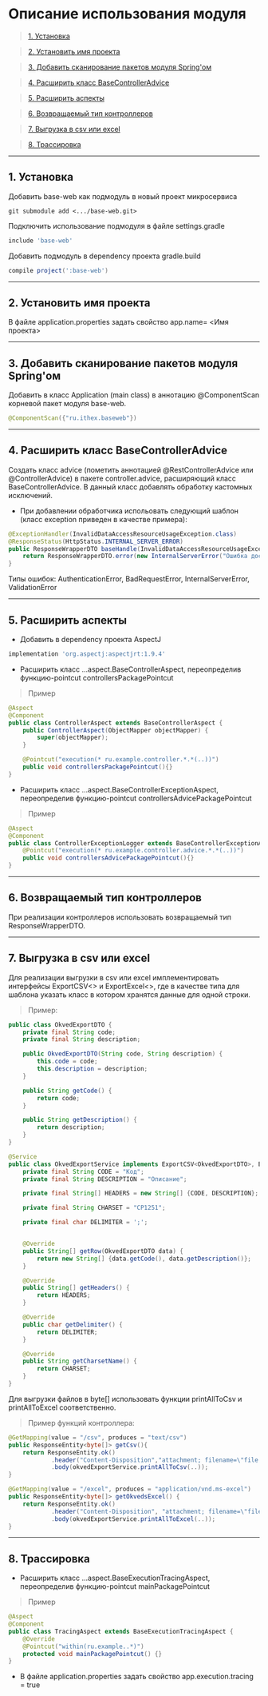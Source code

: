 # Описание использования модуля

> [1. Установка](#1-установка)

> [2. Установить имя проекта](#2-установить-имя-проекта)

> [3. Добавить сканирование пакетов модуля Spring'ом](#3-добавить-сканирование-пакетов-модуля-springом)

> [4. Расширить класс BaseControllerAdvice](#4-расширить-класс-basecontrolleradvice)

> [5. Расширить аспекты](#5-расширить-аспекты)

> [6. Возвращаемый тип контроллеров](#6-возвращаемый-тип-контроллеров)

> [7. Выгрузка в csv или excel](#7-выгрузка-в-csv-или-excel)

> [8. Трассировка](#8-трассировка)

---

## 1. Установка

Добавить base-web как подмодуль в новый проект микросервиса 

```git
git submodule add <.../base-web.git>
```

Подключить использование подмодуля в файле settings.gradle

```gradle
include 'base-web'
```

Добавить подмодуль в dependency проекта gradle.build

```gradle
compile project(':base-web')
```

---

## 2. Установить имя проекта

В файле application.properties задать свойство app.name= <Имя проекта>

---

## 3. Добавить сканирование пакетов модуля Spring'ом

Добавить в класс Application (main class) в аннотацию @ComponentScan корневой пакет модуля base-web.

```java
@ComponentScan({"ru.ithex.baseweb"})
```

---

## 4. Расширить класс BaseControllerAdvice

Создать класс advice (пометить аннотацией @RestControllerAdvice или @ControllerAdvice) в пакете controller.advice, расширяющий класс BaseControllerAdvice. В данный класс добавлять обработку кастомных исключений.

- При добавлении обработчика испольовать следующий шаблон (класс exception приведен в качестве примера):

```java
@ExceptionHandler(InvalidDataAccessResourceUsageException.class)
@ResponseStatus(HttpStatus.INTERNAL_SERVER_ERROR)
public ResponseWrapperDTO baseHandle(InvalidDataAccessResourceUsageException e, HttpServletRequest request) {
    return ResponseWrapperDTO.error(new InternalServerError("Ошибка доступа к данным"));
}
```

Типы ошибок: AuthenticationError, BadRequestError, InternalServerError, ValidationError

---

## 5. Расширить аспекты

- Добавить в dependency проекта AspectJ

```gradle
implementation 'org.aspectj:aspectjrt:1.9.4'
```

- Расширить класс ...aspect.BaseControllerAspect, переопределив функцию-pointcut controllersPackagePointcut

> Пример

```java
@Aspect
@Component
public class ControllerAspect extends BaseControllerAspect {
    public ControllerAspect(ObjectMapper objectMapper) {
        super(objectMapper);
    }

    @Pointcut("execution(* ru.example.controller.*.*(..))")
    public void controllersPackagePointcut(){}
}
```

- Расширить класс ...aspect.BaseControllerExceptionAspect, переопределив функцию-pointcut controllersAdvicePackagePointcut

> Пример

```java
@Aspect
@Component
public class ControllerExceptionLogger extends BaseControllerExceptionAspect {
    @Pointcut("execution(* ru.example.controller.advice.*.*(..))")
    public void controllersAdvicePackagePointcut(){}
}
```

---

## 6. Возвращаемый тип контроллеров

При реализации контроллеров использовать возвращаемый тип ResponseWrapperDTO.

---

## 7. Выгрузка в csv или excel

Для реализации выгрузки в csv или excel имплементировать интерфейсы ExportCSV<> и ExportExcel<>, где в качестве типа для шаблона указать класс в котором хранятся данные для одной строки. 

> Пример:

```java
public class OkvedExportDTO {
    private final String code;
    private final String description;

    public OkvedExportDTO(String code, String description) {
        this.code = code;
        this.description = description;
    }

    public String getCode() {
        return code;
    }

    public String getDescription() {
        return description;
    }
}

@Service
public class OkvedExportService implements ExportCSV<OkvedExportDTO>, ExportExcel<OkvedExportDTO> {
    private final String CODE = "Код";
    private final String DESCRIPTION = "Описание";

    private final String[] HEADERS = new String[] {CODE, DESCRIPTION};

    private final String CHARSET = "CP1251";

    private final char DELIMITER = ';';


    @Override
    public String[] getRow(OkvedExportDTO data) {
        return new String[] {data.getCode(), data.getDescription()};
    }

    @Override
    public String[] getHeaders() {
        return HEADERS;
    }

    @Override
    public char getDelimiter() {
        return DELIMITER;
    }

    @Override
    public String getCharsetName() {
        return CHARSET;
    }
}
```

Для выгрузки файлов в byte[] использовать функции printAllToCsv и printAllToExcel соответственно.

> Пример функций контроллера:

```java
@GetMapping(value = "/csv", produces = "text/csv")
public ResponseEntity<byte[]> getCsv(){
    return ResponseEntity.ok()
            .header("Content-Disposition","attachment; filename=\"file.csv\"")
            .body(okvedExportService.printAllToCsv(..));
}

@GetMapping(value = "/excel", produces = "application/vnd.ms-excel")
public ResponseEntity<byte[]> getOkvedsExcel() {
    return ResponseEntity.ok()
            .header("Content-Disposition", "attachment; filename=\"file.xls\"")
            .body(okvedExportService.printAllToExcel(..));
}
```

---

## 8. Трассировка

- Расширить класс ...aspect.BaseExecutionTracingAspect, переопределив функцию-pointcut mainPackagePointcut

> Пример

```java
@Aspect
@Component
public class TracingAspect extends BaseExecutionTracingAspect {
    @Override
    @Pointcut("within(ru.example..*)")
    protected void mainPackagePointcut() {}
}
```

- В файле application.properties задать свойство app.execution.tracing = true
